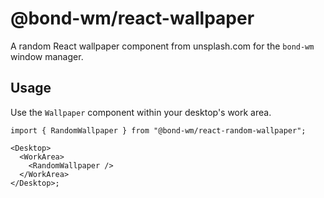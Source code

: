 # @bond-wm/react-wallpaper

A random React wallpaper component from unsplash.com for the `bond-wm` window manager.


## Usage

Use the `Wallpaper` component within your desktop's work area.

```tsx
import { RandomWallpaper } from "@bond-wm/react-random-wallpaper";

<Desktop>
  <WorkArea>
    <RandomWallpaper />
  </WorkArea>
</Desktop>;
```


